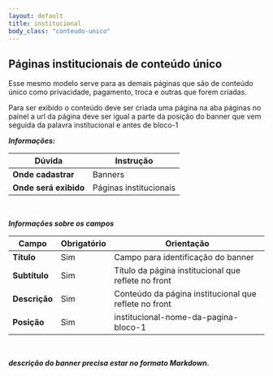 ```yaml
---
layout: default
title: institucional
body_class: "conteudo-unico"
---
```



## Páginas institucionais de conteúdo único

Esse mesmo modelo serve para as demais páginas que são de conteúdo único como privacidade, pagamento, troca e outras que forem criadas.

Para ser exibido o conteúdo deve ser criada uma página na aba páginas no painel a url da página deve ser igual a parte da posição do banner que vem seguida da palavra institucional e antes de bloco-1



**_Informações:_**

| Dúvida                | Instrução                                                        |
| --------------------- | ---------------------------------------------------------------- |
| **Onde cadastrar**    | Banners                                                          |
| **Onde será exibido** | Páginas institucionais |


&nbsp;


***Informações sobre os campos***

| Campo         | Obrigatório         | Orientação                                |
| ------------- | ------------------- | ----------------------------------------- |
| **Título**      | Sim      | Campo para identificação do banner                       |
| **Subtítulo**    | Sim | Título da página institucional que reflete no front     |
| **Descrição** | Sim | Conteúdo da página institucional que reflete no front     |
| **Posição** | Sim | institucional-nome-da-pagina-bloco-1     |

<br>

***descrição do banner precisa estar no formato Markdown.***

<br>
